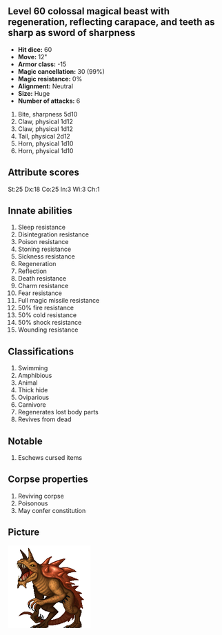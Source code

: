 ## Level 60 colossal magical beast with regeneration, reflecting carapace, and teeth as sharp as sword of sharpness
- **Hit dice:** 60
- **Move:** 12"
- **Armor class:** -15
- **Magic cancellation:** 30 (99%)
- **Magic resistance:** 0%
- **Alignment:** Neutral
- **Size:** Huge
- **Number of attacks:** 6
1. Bite, sharpness 5d10
2. Claw, physical 1d12
3. Claw, physical 1d12
4. Tail, physical 2d12
5. Horn, physical 1d10
6. Horn, physical 1d10
## Attribute scores
St:25 Dx:18 Co:25 In:3 Wi:3 Ch:1
## Innate abilities
1. Sleep resistance
2. Disintegration resistance
3. Poison resistance
4. Stoning resistance
5. Sickness resistance
6. Regeneration
7. Reflection
8. Death resistance
9. Charm resistance
10. Fear resistance
11. Full magic missile resistance
12. 50% fire resistance
13. 50% cold resistance
14. 50% shock resistance
15. Wounding resistance
## Classifications
1. Swimming
2. Amphibious
3. Animal
4. Thick hide
5. Oviparious
6. Carnivore
7. Regenerates lost body parts
8. Revives from dead
## Notable
1. Eschews cursed items
## Corpse properties
1. Reviving corpse
2. Poisonous
3. May confer constitution
## Picture
![Tarrasque](https://github.com/hyvanmielenpelit/GnollHackTileSet/blob/main/Monsters/tarrasque/tarrasque.png)
